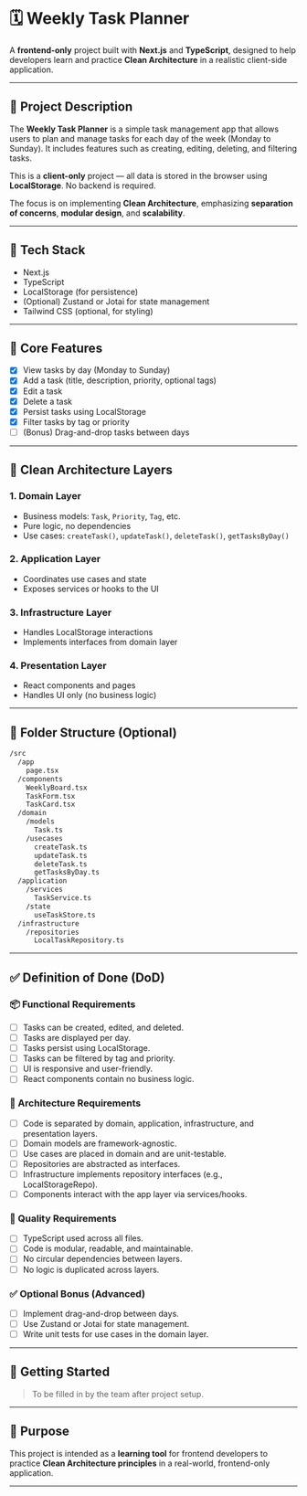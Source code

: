 # 🗓️ Weekly Task Planner

A **frontend-only** project built with **Next.js** and **TypeScript**, designed to help developers learn and practice **Clean Architecture** in a realistic client-side application.

---

## 📌 Project Description

The **Weekly Task Planner** is a simple task management app that allows users to plan and manage tasks for each day of the week (Monday to Sunday). It includes features such as creating, editing, deleting, and filtering tasks.

This is a **client-only** project — all data is stored in the browser using **LocalStorage**. No backend is required.

The focus is on implementing **Clean Architecture**, emphasizing **separation of concerns**, **modular design**, and **scalability**.

---

## 🔧 Tech Stack

- Next.js
- TypeScript
- LocalStorage (for persistence)
- (Optional) Zustand or Jotai for state management
- Tailwind CSS (optional, for styling)

---

## 🧩 Core Features

- [x] View tasks by day (Monday to Sunday)
- [x] Add a task (title, description, priority, optional tags)
- [x] Edit a task
- [x] Delete a task
- [x] Persist tasks using LocalStorage
- [x] Filter tasks by tag or priority
- [ ] (Bonus) Drag-and-drop tasks between days

---

## 🧱 Clean Architecture Layers

### 1. Domain Layer
- Business models: `Task`, `Priority`, `Tag`, etc.
- Pure logic, no dependencies
- Use cases: `createTask()`, `updateTask()`, `deleteTask()`, `getTasksByDay()`

### 2. Application Layer
- Coordinates use cases and state
- Exposes services or hooks to the UI

### 3. Infrastructure Layer
- Handles LocalStorage interactions
- Implements interfaces from domain layer

### 4. Presentation Layer
- React components and pages
- Handles UI only (no business logic)

---

## 📁 Folder Structure (Optional)
```bash
/src
  /app
    page.tsx
  /components
    WeeklyBoard.tsx
    TaskForm.tsx
    TaskCard.tsx
  /domain
    /models
      Task.ts
    /usecases
      createTask.ts
      updateTask.ts
      deleteTask.ts
      getTasksByDay.ts
  /application
    /services
      TaskService.ts
    /state
      useTaskStore.ts
  /infrastructure
    /repositories
      LocalTaskRepository.ts

```

---

## ✅ Definition of Done (DoD)

### 📦 Functional Requirements

- [ ] Tasks can be created, edited, and deleted.
- [ ] Tasks are displayed per day.
- [ ] Tasks persist using LocalStorage.
- [ ] Tasks can be filtered by tag and priority.
- [ ] UI is responsive and user-friendly.
- [ ] React components contain no business logic.

### 🧱 Architecture Requirements

- [ ] Code is separated by domain, application, infrastructure, and presentation layers.
- [ ] Domain models are framework-agnostic.
- [ ] Use cases are placed in domain and are unit-testable.
- [ ] Repositories are abstracted as interfaces.
- [ ] Infrastructure implements repository interfaces (e.g., LocalStorageRepo).
- [ ] Components interact with the app layer via services/hooks.

### 🧪 Quality Requirements

- [ ] TypeScript used across all files.
- [ ] Code is modular, readable, and maintainable.
- [ ] No circular dependencies between layers.
- [ ] No logic is duplicated across layers.

### ✅ Optional Bonus (Advanced)

- [ ] Implement drag-and-drop between days.
- [ ] Use Zustand or Jotai for state management.
- [ ] Write unit tests for use cases in the domain layer.

---

## 🚀 Getting Started

> To be filled in by the team after project setup.

---

## 👥 Purpose

This project is intended as a **learning tool** for frontend developers to practice **Clean Architecture principles** in a real-world, frontend-only application.

---
